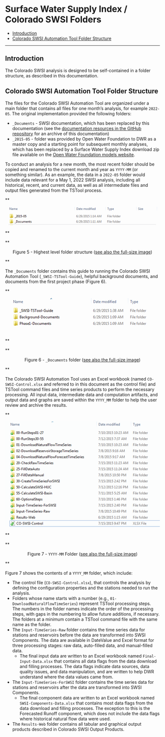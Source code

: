 # Surface Water Supply Index / Colorado SWSI Folders #

* [Introduction](#introduction)
* [Colorado SWSI Automation Tool Folder Structure](#colorado-swsi-automation-tool-folder-structure)

-----------

## Introduction ##

The Colorado SWSI analysis is designed to be self-contained in a folder structure,
as described in this documentation.

## Colorado SWSI Automation Tool Folder Structure ##

The files for the Colorado SWSI Automation Tool are organized under a main folder
that contains all files for one month’s analysis, for example `2022-05`.
The original implementation provided the following folders:

* `_Documents` - SWSI documentation, which has been replaced by this documentation
  (see the [documentation resources in the GitHub repository](https://github.com/OpenWaterFoundation/owf-model-swsi/tree/main/doc-user-mkdocs-project/docs/resources/)
  for an archive of this documentation)
* `_2015-05` - folder was provided by Open Water Foundation to DWR as a master copy and a starting point for subsequent monthly analyses,
  which has been replaced by a Surface Water Supply Index download zip file available on the
  [Open Water Foundation models website](https://models.openwaterfoundation.org/surface-water-supply-index/).

To conduct an analysis for a new month, the most recent folder should be copied and
renamed to the current month and year as `YYYY-MM` (or something similar).
As an example, the data in a `2022-05` folder would include data relevant for a May 1, 2022 SWSI analysis,
including all historical, recent, and current data, as well as all intermediate files and output files generated from the TSTool process.
 
**<p style="text-align: center;">
![folder-highest](folder-highest.png)
</p>**

**<p style="text-align: center;">
Figure 5 - Highest level folder structure (<a href="../folder-highest.png">see also the full-size image</a>)
</p>**

The `_Documents` folder contains this guide to running the Colorado SWSI Automation Tool (`_SWSI-TSTool-Guide`),
helpful background documents, and documents from the first project phase (Figure 6).
 
**<p style="text-align: center;">
![folder-documents](folder-documents.png)
</p>**

**<p style="text-align: center;">
Figure 6 - `_Documents` folder (<a href="../folder-documents.png">see also the full-size image</a>)
</p>**

The Colorado SWSI Automation Tool uses an Excel workbook (named `CO-SWSI-Control.xlsx` and referred to in
this document as the control file) and TSTool command files and time series products to perform the necessary processing.
All input data, intermediate data and computation artifacts,
and output data and graphs are saved within the `YYYY_MM` folder to help the user review and archive the results.
 
**<p style="text-align: center;">
![folder-yyyy-mm](folder-yyyy-mm.png)
</p>**

**<p style="text-align: center;">
Figure 7 - `YYYY-MM` Folder (<a href="../folder-yyyy-mm.png">see also the full-size image</a>)
</p>**

Figure 7 shows the contents of a `YYYY_MM` folder, which include:

* The control file (`CO-SWSI-Control.xlsx`), that controls the analysis by defining the
  configuration properties and the stations needed to run the analysis. 
* Folders whose name starts with a number (e.g., `01-DownloadNaturalFlowTimeSeries`) represent TSTool processing steps.
  The numbers in the folder names indicate the order of the processing steps,
  with gaps in the numbering to allow future additions, if necessary.
  The folders at a minimum contain a TSTool command file with the same name as the folder.
* The `Input-TimeSeries-Raw` folder contains the time series data for stations and reservoirs
  before the data are transformed into SWSI Components.
  The data are available in DateValue and Excel format for three processing stages: raw data,
  auto-filled data, and manual-filled data.
    + The final input data are written to an Excel workbook named `Final-Input-Data.xlsx`
      that contains all data flags from the data download and filling processes.
      The data flags indicate data sources, data quality issues,
      and data manipulation, and are written to help DWR understand where the data values came from.
* The `Input-TimeSeries-ForSWSI` folder contains the time series data for stations and
  reservoirs after the data are transformed into SWSI Components. 
    + The final component data are written to an Excel workbook named `SWSI-Components-Data.xlsx`
      that contains most data flags from the data download and filling processes.
      The exception to this is the Forecasted Runoff component,
      which does not include the data flags where historical natural flow data were used. 
* The `Results-Web` folder contains all tabular and graphical output products described in Colorado SWSI Output Products.
